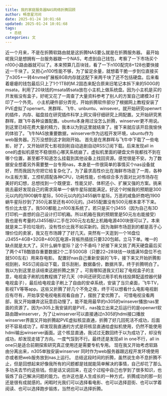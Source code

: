 ```yaml
---
title: 我的家庭服务器NAS网络折腾回顾
author: 畅意星河间
date: 2025-01-24 10:01:68
updated: 2025-01-24 10:01:68
tags:
  - 总结
categories: 文
---
```

近一个月来，不是在折腾软路由就是这折腾NAS要么就是在折腾服务器。
最开始呢我只是想拥有一台服务器跟一个NAS，考虑到自己钱包，考察了一下市场买个n100小路由器就可以了。本来预算几百块钱，看了一下n100配完8+128也要快接近一千块了。又担心n100性能不够，为了留足余量，就想着干脆一步到位直接买了n305+一转4nvme扩展板8GB内存就这配下来两千块了还不包括硬盘。后来看着瘪瘪的钱包最后只上了1个1TB的M.2固态来配合原来旧笔记本拆下来的500G的msata，利用了20块钱的msata转sata放在小主机上做系统盘。因为小主机是买的开发板没有盒子，好呢又花了一周查了大量资料参考了别人的方案自己建模3d 打印了一个外壳。
小主机硬件部分弄完，开始折腾软件部分了根据网上教程安装了PVE虚拟了openwrt、黑群晖、飞牛、unbuntu、winsever。就开始研究openwrt的插件，内存、磁盘挂在研究插件科学上网又得仔细研究上网配置。又开始研究黑群晖，跟飞牛各种设置配置。ubuntu本身用过没怎么折腾，winserver更不用说。
到这里已经花费大量的精力，我本以为到这里就结束了。接下来就应该开启我愉快的体验了。飞牛NAS放重要数据，winserver作为远程开发环境，ubuntu作为web服务器。万万没想到这才刚刚开始。
首先是在黑群晖与飞牛中下载了一些电影，好了，又开始研究七影视刮削自动追剧自动RSS订阅下载。后来发现all in one的虚拟机感觉不稳很担心哪天系统崩了。虚拟机里面的硬盘文件我都找不到在哪个位置，甚至都不知道怎么挂载到其他设备上找回资源。感觉很是不安。为了数据安全想着另外需要整一台专用nas，本身是一件很简单的事情买个nas设备就好，然而我因为穷把它给复杂化了。为了最求高性价比在海鲜市场逛了一周，各种itx主板方案，工控机搭配各种CPU，功耗性能，价格综合多方面对比对市场存在美好的幻想，总想找到一个既便宜、性能又好、体积还小、扩展又强的方案。挑来挑去最好发现自己的需求简单一个蜗牛星际就能满足。好这个时候我的预期是300元以内的j1900蜗牛星际，500元以内的j3455蜗牛星际。万恶的咸鱼奸商吧j1900蜗牛星际抄到了350元甚至还有400元的。j3455配置没有500元根本拿不下来。性价比太低了。我500都能上n100准系统了。若只是买个j3455（因为自己有3D打印机一直想的自己设计打印机箱。所以机箱在我的预期里是50元左右能接受）我也是有考量的J3455板U二手在200元左右配上机箱电源400块很可以了。本来就是来二手捡垃圾的，没有性价比我不如买新的。因为海鲜市场逛到的都是高于心理价位的卖家，我又在市场蹲了了好几天。突然有一天逛到一个16盘位J3455+4GB+32GB+400瓦电源+背板热插拔只要320包邮。立马下单。唯一的缺点就是太大了。买什么蜗牛星际？这个不香吗？好接下来又挑了两天硬盘最后买了两个4TB酷狼存重要数据2个二手500GB（只要22~28块钱一块插满16盘位不也就500左右）用来存电影。
配置好nas自己重新安装的飞牛，接下来又开始折腾影视刮削，RSS订阅自动下载，音乐刮削，数据备份，数据共享。终于折腾明白了。我以为到这里总该结束这趟折腾之旅了 。可我哪知道我又打起了电视盒子的主意，电视盒子刷机找教程搞了好几天（中间还研究过用手机有线投屏配遥控器代替电视盒子），最后给电视盒子刷上了自由的安卓系统，安装了当贝桌面，飞牛TV，影视TV等等app。这些又折腾了好几个不免之夜，终于可以想看什么电影电视剧应有尽有，开始享受电视电影观看自由了，摆脱了爱优腾了。
可惜电视没看两部，我又开始嫌弃这玩意启动慢了。能不能用最早的n305的winsever播放nas里面的资源了。因为n305上我安装的是PVE，nas独立出来之后运行的是openwrt软路由跟winserver，为了让winserver可以直接通过n305的hdmi接口播放winserver界面又开始折腾起PVE虚拟核显直通，折腾了好几回死活不成功，后面好不容易成功了。却发现我直通的方式是将核显直通给虚拟机使用，仍然不能使用hdmi输出winserver画面。这个核显直通，我试过无数回终于以为成功了，却没有成功，却发现走错了方向。一度气馁到不行。最终还是发现all in one不行，all in one只是适合前期探索研究真正使用还是需要专机专用。
现在我又开始考虑软路由分离出来，n305单独安装winserver 同时作为web服务器跟远程开发环境使用亦或者把web服务放到nas上运行。
总结这段时间的折腾，虽然说生命不息折腾不止，但是回想起来好像我所有的问题都是钱就能简单解决的事情，自己却花了那么多功夫去节约这些钱。但是话又说回来，在这个过程中自己也学到了很多知识，也锻炼了自己解决问题的能力。也许这也是人生成长的一种方式，折腾成功的那一刻还是很有成就感的。闲暇时光我们可以选择看电影、也可以选择逛街、也可以学着阅读、也可以选择跑步锻炼，当然也可以选择折腾。